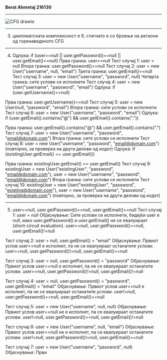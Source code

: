 <b>Berat Ahmetaj 216130</b>

--------------------------------

![CFG drawio](https://github.com/BeratAhmetaj/SI_2023_lab2_216130/assets/56788474/cbc88b30-bc41-4dfb-ba88-472fa7d64033)

--------------------------------

3. цикломатската комплексност е 9, стигнато е со броење на региони од горенаведеното CFG

--------------------------------

4. Одлука: if (user==null || user.getPassword()==null || user.getEmail()==null)
Прва гранка: user==null
Тест случај 1: user = null
Втора гранка: user.getPassword()==null
Тест случај 2: user = new User("username", null, "email")
Трета гранка: user.getEmail()==null
Тест случај 3: user = new User("username", "password", null)
Четврта гранка: сите услови се исполнети
Тест случај 4: user = new User("username", "password", "email")
Одлука: if (user.getUsername()==null)

Прва гранка: user.getUsername()==null
Тест случај 5: user = new User(null, "password", "email")
Втора гранка: сите услови се исполнети
Тест случај 6: user = new User("username", "password", "email")
Одлука: if (user.getEmail().contains("@") && user.getEmail().contains("."))

Прва гранка: user.getEmail().contains("@") && user.getEmail().contains(".")
Тест случај 7: user = new User("username", "password", "email@domain.com")
Втора гранка: сите услови се исполнети
Тест случај 8: user = new User("username", "password", "email@domain.com") (повторно, за проверка на други делови од кодот)
Одлука: if (existingUser.getEmail() == user.getEmail())

Прва гранка: existingUser.getEmail() == user.getEmail()
Тест случај 9: existingUser = new User("existingUser", "password", "email@domain.com"), user = new User("username", "password", "email@domain.com")
Втора гранка: сите услови се исполнети
Тест случај 10: existingUser = new User("existingUser", "password", "existing@domain.com"), user = new User("username", "password", "email@domain.com") (повторно, за проверка на други делови од кодот)

--------------------------------

5. user==null, user.getPassword()==null, user.getEmail()==null
Тест случај 1: user = null
Објаснување: Сите услови се исполнети, бидејќи user е null, иако user.getPassword() и user.getEmail() не се евалуираат (short-circuit evaluation).
user==null, user.getPassword()==null, user.getEmail()!=null

Тест случај 2: user = null, user.getEmail() = "email"
Објаснување: Првиот услов user==null е исполнет, па не се евалуираат останатите услови.
user==null, user.getPassword()!=null, user.getEmail()==null

Тест случај 3: user = null, user.getPassword() = "password"
Објаснување: Првиот услов user==null е исполнет, па не се евалуираат останатите услови.
user==null, user.getPassword()!=null, user.getEmail()!=null

Тест случај 4: user = null, user.getPassword() = "password", user.getEmail() = "email"
Објаснување: Првиот услов user==null е исполнет, па не се евалуираат останатите услови.
user!=null, user.getPassword()==null, user.getEmail()==null

Тест случај 5: user = new User("username", null, null)
Објаснување: Првиот услов user==null не е исполнет, па се евалуираат останатите услови.
user!=null, user.getPassword()==null, user.getEmail()!=null

Тест случај 6: user = new User("username", null, "email")
Објаснување: Првиот услов user==null не е исполнет, па се евалуираат останатите услови.
user!=null, user.getPassword()!=null, user.getEmail()==null

Тест случај 7: user = new User("username", "password", null)
Објаснување: Први

